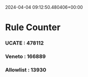 2024-04-04 09:12:50.480406+00:00
# Rule Counter 
 ### UCATE : 478112

 ### Veneto : 166889

 ### Allowlist : 13930